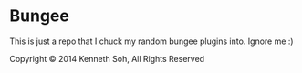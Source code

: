 Bungee
======

This is just a repo that I chuck my random bungee plugins into. Ignore me :)

Copyright © 2014 Kenneth Soh, All Rights Reserved
